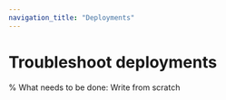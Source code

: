 ```yaml
---
navigation_title: "Deployments"
---
```


# Troubleshoot deployments

% What needs to be done: Write from scratch